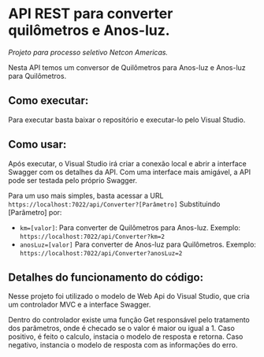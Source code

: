 # API REST para converter quilômetros e Anos-luz.
_Projeto para processo seletivo Netcon Americas._

Nesta API temos um conversor de Quilômetros para Anos-luz e Anos-luz para Quilômetros. 

## Como executar:

Para executar basta baixar o repositório e executar-lo pelo Visual Studio. 

## Como usar:

Após executar, o Visual Studio irá criar a conexão local e abrir a interface Swagger com os detalhes da API. 
Com uma interface mais amigável, a API pode ser testada pelo próprio Swagger.

Para um uso mais simples, basta acessar a URL `https://localhost:7022/api/Converter?[Parâmetro]`
Substituindo [Parâmetro] por:
- `km=[valor]`: Para converter de Quilômetros para Anos-luz. Exemplo: `https://localhost:7022/api/Converter?km=2`
- `anosLuz=[valor]` Para converter de Anos-luz para Quilômetros. Exemplo: `https://localhost:7022/api/Converter?anosLuz=2`

## Detalhes do funcionamento do código:

Nesse projeto foi utilizado o modelo de Web Api do Visual Studio, que cria um controlador MVC e a interface Swagger.

Dentro do controlador existe uma função Get responsável pelo tratamento dos parâmetros, onde é checado se o valor é maior ou igual a 1. Caso positivo, é feito o calculo, instacia o modelo de resposta e retorna. Caso negativo, instancia o modelo de resposta com as informações do erro.
